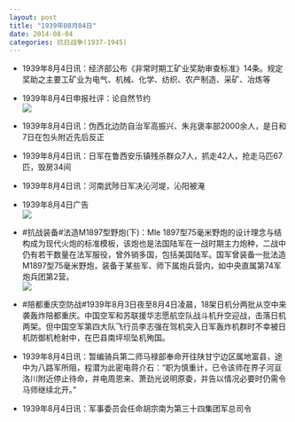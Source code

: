 ```yaml
---
layout: post
title: "1939年08月04日"
date: 2014-08-04
categories: 抗日战争(1937-1945)
---
```


<meta name="referrer" content="no-referrer" />

- 1939年8月4日讯：经济部公布《非常时期工矿业奖助审查标准》14条。规定奖助之主要工矿业为电气、机械、化学、纺织、农产制造、采矿、冶炼等 

- 1939年8月4日申报社评：论自然节约 <br/><img src="https://ww2.sinaimg.cn/large/aca367d8jw1ej0vojduvpj20oh0ykqmr.jpg" />

- 1939年8月4日讯：伪西北边防自治军高振兴、朱兆褒率部2000余人，是日和7日在包头附近先后反正 

- 1939年8月4日讯：日军在鲁西安乐镇残杀群众7人，抓走42人，抢走马匹67匹，毁房34间 

- 1939年8月4日讯：河南武陟日军决沁河堤，沁阳被淹 

- 1939年8月4日广告 <br/><img src="https://ww2.sinaimg.cn/large/aca367d8jw1ej0fh16gu9j20kw0h5tdl.jpg" />

- #抗战装备#法造M1897型野炮(下)：Mle 1897型75毫米野炮的设计理念与结构成为现代火炮的标准模板，该炮也是法国陆军在一战时期主力炮种，二战中仍有若干数量在法军服役，曾外销多国，包括美国陆军。国军曾装备一批法造M1897型75毫米野炮，装备于某些军、师下属炮兵营内，如中央直属第74军炮兵团第2营。 <br/><img src="https://ww3.sinaimg.cn/large/aca367d8jw1ej0dgi0yx0j20hs0bwdj6.jpg" />

- #陪都重庆空防战#1939年8月3日夜至8月4日凌晨，18架日机分两批从空中来袭轰炸陪都重庆。中国空军和苏联援华志愿航空队战斗机升空迎战，击落日机两架。但中国空军第四大队飞行员李志强在驾机突入日军轰炸机群时不幸被日机防御机枪射中，在巴县南坪坝坠机殉国。 

- 1939年8月4日讯：暂编骑兵第二师马禄部奉命开往陕甘宁边区属地富县，途中为八路军所阻，程潜为此密电蒋介石：“职为慎重计，已令该师在界子河亘洛川附近停止待命，并电周恩来、萧劲光说明原委，并告以情况必要时仍需令马师继续北开。” 

- 1939年8月4日讯：军事委员会任命胡宗南为第三十四集团军总司令 

